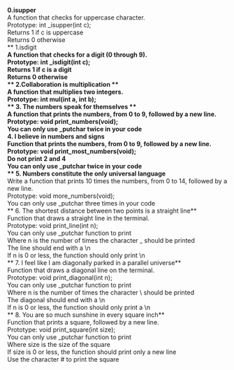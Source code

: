 **0.isupper** <br/>
A function that checks for uppercase character.<br/>
Prototype: int _isupper(int c);<br/>
Returns 1 if c is uppercase<br/>
Returns 0 otherwise<br/>
** 1.isdigit **<br/>
A function that checks for a digit (0 through 9).<br/>
Prototype: int _isdigit(int c);<br/>
Returns 1 if c is a digit<br/>
Returns 0 otherwise<br/>
** 2.Collaboration is multiplication ** <br/>
A function that multiplies two integers.<br/>
Prototype: int mul(int a, int b);<br/>
** 3. The numbers speak for themselves ** <br/>
A function that prints the numbers, from 0 to 9, followed by a new line.<br/>
Prototype: void print_numbers(void);<br/>
You can only use _putchar twice in your code<br/>
**4. I believe in numbers and signs** <br/>
Function that prints the numbers, from 0 to 9, followed by a new line.<br/>
Prototype: void print_most_numbers(void);<br/>
Do not print 2 and 4<br/>
You can only use _putchar twice in your code<br/>
** 5. Numbers constitute the only universal language** <br/>
Write a function that prints 10 times the numbers, from 0 to 14, followed by a new line.<br/>
Prototype: void more_numbers(void);<br/>
You can only use _putchar three times in your code<br/>
** 6. The shortest distance between two points is a straight line** <br/>
Function that draws a straight line in the terminal.<br/>
Prototype: void print_line(int n);<br/>
You can only use _putchar function to print<br/>
Where n is the number of times the character _ should be printed<br/>
The line should end with a \n<br/>
If n is 0 or less, the function should only print \n<br/>
** 7. I feel like I am diagonally parked in a parallel universe** <br/>
Function that draws a diagonal line on the terminal.<br/>
Prototype: void print_diagonal(int n);<br/>
You can only use _putchar function to print<br/>
Where n is the number of times the character \ should be printed<br/>
The diagonal should end with a \n<br/>
If n is 0 or less, the function should only print a \n<br/>
** 8. You are so much sunshine in every square inch**<br/>
Function that prints a square, followed by a new line.<br/>
Prototype: void print_square(int size);<br/>
You can only use _putchar function to print<br/>
Where size is the size of the square<br/>
If size is 0 or less, the function should print only a new line<br/>
Use the character # to print the square<br/>
